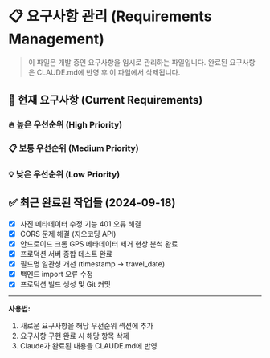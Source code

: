 # 📋 요구사항 관리 (Requirements Management)

> 이 파일은 개발 중인 요구사항을 임시로 관리하는 파일입니다.
> 완료된 요구사항은 CLAUDE.md에 반영 후 이 파일에서 삭제됩니다.

## 📌 현재 요구사항 (Current Requirements)
### 🔥 높은 우선순위 (High Priority)
<!-- 긴급하게 처리해야 할 요구사항들 -->

### 📋 보통 우선순위 (Medium Priority)
<!-- 일반적인 기능 개선 및 추가 요구사항들 -->

### 💡 낮은 우선순위 (Low Priority)
<!-- 나중에 고려해볼 수 있는 요구사항들 -->


## ✅ 최근 완료된 작업들 (2024-09-18)
- [x] 사진 메타데이터 수정 기능 401 오류 해결
- [x] CORS 문제 해결 (지오코딩 API)
- [x] 안드로이드 크롬 GPS 메타데이터 제거 현상 분석 완료
- [x] 프로덕션 서버 종합 테스트 완료
- [x] 필드명 일관성 개선 (timestamp → travel_date)
- [x] 백엔드 import 오류 수정
- [x] 프로덕션 빌드 생성 및 Git 커밋

---
**사용법:**
1. 새로운 요구사항을 해당 우선순위 섹션에 추가
2. 요구사항 구현 완료 시 해당 항목 삭제
3. Claude가 완료된 내용을 CLAUDE.md에 반영
